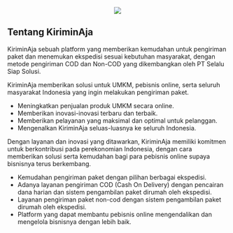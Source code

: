 <p align="center"><a href="https://kiriminaja.com" target="_blank"><img src="https://kiriminaja.com/assets/home-v3/share-card-home.png"></a></p>

## Tentang KiriminAja

KiriminAja sebuah platform yang memberikan kemudahan untuk pengiriman paket dan menemukan ekspedisi sesuai kebutuhan masyarakat, dengan metode pengiriman COD dan Non-COD yang dikembangkan oleh PT Selalu Siap Solusi.

KiriminAja memberikan solusi untuk UMKM, pebisnis online, serta seluruh masyarakat Indonesia yang ingin melakukan pengiriman paket.

- Meningkatkan penjualan produk UMKM secara online.
- Memberikan inovasi-inovasi terbaru dan terbaik.
- Memberikan pelayanan yang maksimal dan optimal untuk pelanggan.
- Mengenalkan KiriminAja seluas-luasnya ke seluruh Indonesia.

Dengan layanan dan inovasi yang ditawarkan, KiriminAja memiliki komitmen untuk berkontribusi pada perekonomian Indonesia, dengan cara memberikan solusi serta kemudahan bagi para pebisnis online supaya bisnisnya terus berkembang.
- Kemudahan pengiriman paket dengan pilihan berbagai ekspedisi.
- Adanya layanan pengiriman COD (Cash On Delivery) dengan pencairan dana harian dan sistem pengambilan paket dirumah oleh ekspedisi.
- Layanan pengiriman paket non-cod dengan sistem pengambilan paket dirumah oleh ekspedisi.
- Platform yang dapat membantu pebisnis online mengendalikan dan mengelola bisnisnya dengan lebih baik.

